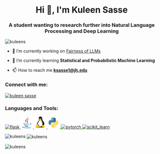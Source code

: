 <h1 align="center">Hi 👋, I'm Kuleen Sasse</h1>
<h3 align="center">A student wanting to research further into Natural Language Processing and Deep Learning</h3>

<p align="left"> <img src="https://komarev.com/ghpvc/?username=kuleens&label=Profile%20views&color=0e75b6&style=flat" alt="kuleens" /> </p>

- 🔭 I’m currently working on [Fairness of LLMs](https://github.com/pocaguirre/FewShotFairness)


- 🌱 I’m currently learning **Statistical and Probabilistic Machine Learning**

- 📫 How to reach me **ksasse1@jh.edu**

<h3 align="left">Connect with me:</h3>
<p align="left">
<a href="https://www.linkedin.com/in/kuleen-sasse-55171319a/" target="blank"><img align="center" src="https://raw.githubusercontent.com/rahuldkjain/github-profile-readme-generator/master/src/images/icons/Social/linked-in-alt.svg" alt="kuleen sasse" height="30" width="40" /></a>
</p>

<h3 align="left">Languages and Tools:</h3>
<p align="left"> <a href="https://flask.palletsprojects.com/" target="_blank"> <img src="https://www.vectorlogo.zone/logos/pocoo_flask/pocoo_flask-icon.svg" alt="flask" width="40" height="40"/> </a> <a href="https://www.java.com" target="_blank"> <img src="https://raw.githubusercontent.com/devicons/devicon/master/icons/java/java-original.svg" alt="java" width="40" height="40"/> </a> <a href="https://www.linux.org/" target="_blank"> <img src="https://raw.githubusercontent.com/devicons/devicon/master/icons/linux/linux-original.svg" alt="linux" width="40" height="40"/> </a> <a href="https://www.python.org" target="_blank"> <img src="https://raw.githubusercontent.com/devicons/devicon/master/icons/python/python-original.svg" alt="python" width="40" height="40"/> </a> <a href="https://pytorch.org/" target="_blank"> <img src="https://www.vectorlogo.zone/logos/pytorch/pytorch-icon.svg" alt="pytorch" width="40" height="40"/> </a> <a href="https://scikit-learn.org/" target="_blank"> <img src="https://upload.wikimedia.org/wikipedia/commons/0/05/Scikit_learn_logo_small.svg" alt="scikit_learn" width="40" height="40"/> </a> </p>

<p><img align="left" src="https://github-readme-stats.vercel.app/api/top-langs?username=kuleens&show_icons=true&locale=en&layout=compact" alt="kuleens" /></p>

<p>&nbsp;<img align="center" src="https://github-readme-stats.vercel.app/api?username=kuleens&show_icons=true&locale=en" alt="kuleens" /></p>

<p><img align="center" src="https://github-readme-streak-stats.herokuapp.com/?user=kuleens&" alt="kuleens" /></p>
